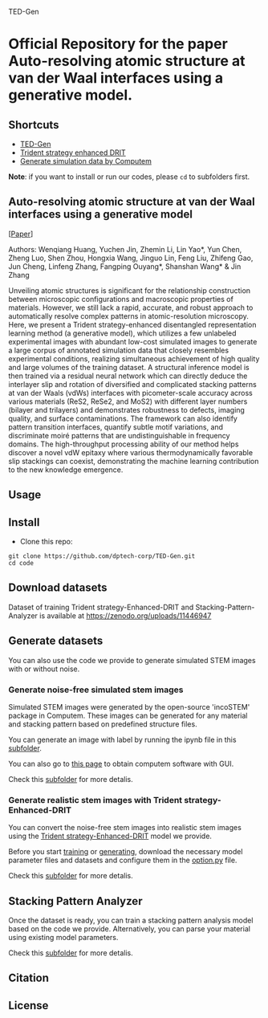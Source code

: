 TED-Gen

Official Repository for the paper Auto-resolving atomic structure at van der Waal interfaces using a generative model.
==================================================

Shortcuts
---------

- [TED-Gen](./train/)
- [Trident strategy enhanced DRIT](./Enhanced-DRIT/)
- [Generate simulation data by Computem](./Computem_Gen/)


**Note**: if you want to install or run our codes, please `cd` to subfolders first.


Auto-resolving atomic structure at van der Waal interfaces using a generative model
-------------------------------------------------------------------

[[Paper](https://github.com/dptech-corp/TED-Gen)]

Authors: Wenqiang Huang, Yuchen Jin, Zhemin Li, Lin Yao*, Yun Chen, Zheng Luo, Shen Zhou, Hongxia Wang, Jinguo Lin, Feng Liu, Zhifeng Gao, Jun Cheng, Linfeng Zhang, Fangping Ouyang*, Shanshan Wang* & Jin Zhang 

Unveiling atomic structures is significant for the relationship construction between microscopic configurations and macroscopic properties of materials.  However, we still lack a rapid, accurate, and robust approach to automatically resolve complex patterns in atomic-resolution microscopy.  Here, we present a Trident strategy-enhanced disentangled representation learning method (a generative model), which utilizes a few unlabeled experimental images with abundant low-cost simulated images to generate a large corpus of annotated simulation data that closely resembles experimental conditions, realizing simultaneous achievement of high quality and large volumes of the training dataset.  A structural inference model is then trained via a residual neural network which can directly deduce the interlayer slip and rotation of diversified and complicated stacking patterns at van der Waals (vdWs) interfaces with picometer-scale accuracy across various materials (ReS2, ReSe2, and MoS2) with different layer numbers (bilayer and trilayers) and demonstrates robustness to defects, imaging quality, and surface contaminations.  The framework can also identify pattern transition interfaces, quantify subtle motif variations, and discriminate moiré patterns that are undistinguishable in frequency domains.  The high-throughput processing ability of our method helps discover a novel vdW epitaxy where various thermodynamically favorable slip stackings can coexist, demonstrating the machine learning contribution to the new knowledge emergence.

## Usage

Install
--------------------------------------------------------------------
- Clone this repo:
```
git clone https://github.com/dptech-corp/TED-Gen.git
cd code
```

Download datasets
--------------------------------------------------------------------
Dataset of training Trident strategy-Enhanced-DRIT and Stacking-Pattern-Analyzer is available at https://zenodo.org/uploads/11446947

Generate datasets
--------------------------------------------------------------------
You can also use the code we provide to generate simulated STEM images with or without noise.

### Generate noise-free simulated stem images
Simulated STEM images were generated by the open-source 'incoSTEM' package in Computem. These images can be generated for any material and stacking pattern based on predefined structure files.

You can generate an image with label by running the ipynb file in this [subfolder](./Computem_Gen/).

You can also go to [this page](https://sourceforge.net/projects/computem/) to obtain computem software with GUI.

Check this [subfolder](./Computem_Gen/) for more detalis.

### Generate realistic stem images with Trident strategy-Enhanced-DRIT
You can convert the noise-free stem images into realistic stem images using the [Trident strategy-Enhanced-DRIT](./Enhanced-DRIT/) model we provide.

Before you start [training](./Enhanced-DRIT/src/train.py) or [generating](./Enhanced-DRIT/src/test_transfer.py), download the necessary model parameter files and datasets and configure them in the [option.py](./Enhanced-DRIT/src/options.py) file.

Check this [subfolder](./Enhanced-DRIT/) for more detalis.

Stacking Pattern Analyzer
--------------------------------------------------------------------
Once the dataset is ready, you can train a stacking pattern analysis model based on the code we provide. Alternatively, you can parse your material using existing model parameters.

Check this [subfolder](./Stacking-Pattern-Analyzer/) for more detalis.

Citation
--------

License
--------

